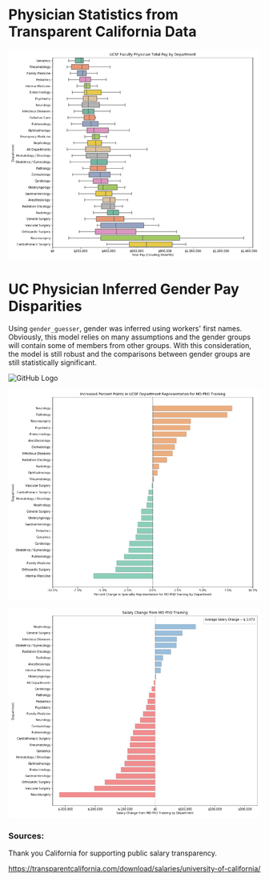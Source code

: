 # Physician Statistics from Transparent California Data


![GitHub Logo](/plots/ucsf_department_salaries.png)

# UC Physician Inferred Gender Pay Disparities
Using `gender_guesser`, gender was inferred using workers' first names. Obviously, this model relies on many assumptions and the gender groups will contain some of members from other groups. With this consideration, the model is still robust and the comparisons between gender groups are still statistically significant.

![GitHub Logo](/plots/gender_disparities/ucsf_department_salaries.png)


![GitHub Logo](/plots/ucsf_md_phd_training_representation_differences.png
)

![GitHub Logo](/plots/ucsf_md_phd_training_salary_differences.png)


### Sources:
Thank you California for supporting public salary transparency.

https://transparentcalifornia.com/download/salaries/university-of-california/